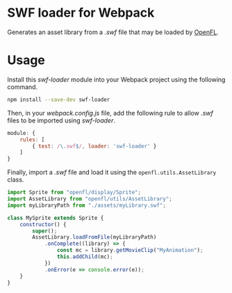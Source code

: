 # SWF loader for Webpack

Generates an asset library from a _.swf_ file that may be loaded by [OpenFL](https://www.npmjs.com/package/openfl).

# Usage

Install this _swf-loader_ module into your Webpack project using the following command.

```sh
npm install --save-dev swf-loader
```

Then, in your _webpack.config.js_ file, add the following rule to allow _.swf_ files to be imported using _swf-loader_.

```js
module: {
	rules: [
		{ test: /\.swf$/, loader: 'swf-loader' }
	]
}
```

Finally, import a _.swf_ file and load it using the `openfl.utils.AssetLibrary` class.

```js
import Sprite from "openfl/display/Sprite";
import AssetLibrary from "openfl/utils/AssetLibrary";
import myLibraryPath from "./assets/myLibrary.swf";

class MySprite extends Sprite {
	constructor() {
		super();
		AssetLibrary.loadFromFile(myLibraryPath)
			.onComplete((library) => {
				const mc = library.getMovieClip("MyAnimation");
				this.addChild(mc);
			})
			.onError(e => console.error(e));
	}
}
```